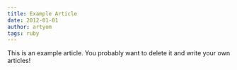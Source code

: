 ```yaml
---
title: Example Article
date: 2012-01-01
author: artyom
tags: ruby
---
```


This is an example article. You probably want to delete it and write your own articles!
